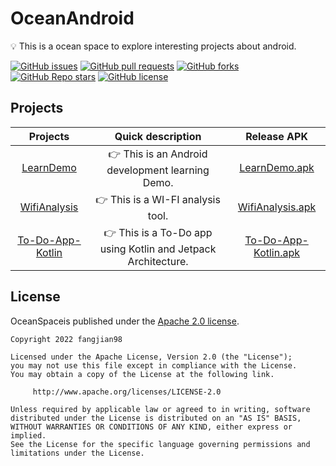 # OceanAndroid

💡 This is a ocean space to explore interesting projects about android.

[![GitHub issues](https://img.shields.io/github/issues/fangjian98/OceanAndroid)](https://github.com/fangjian98/OceanAndroid/issues)
[![GitHub pull requests](https://img.shields.io/github/issues-pr/fangjian98/OceanAndroid)](https://github.com/fangjian98/OceanAndroid/pulls)
[![GitHub forks](https://img.shields.io/github/forks/fangjian98/OceanAndroid)](https://github.com/fangjian98/OceanAndroid)
[![GitHub Repo stars](https://img.shields.io/github/stars/fangjian98/OceanAndroid)](https://github.com/fangjian98/OceanAndroid)
[![GitHub license](https://img.shields.io/github/license/fangjian98/OceanAndroid)](https://github.com/fangjian98/OceanAndroid/blob/master/LICENSE)



## Projects

|                           Projects                           |                      Quick description                       |                         Release APK                          |
| :----------------------------------------------------------: | :----------------------------------------------------------: | :----------------------------------------------------------: |
| [LearnDemo](https://github.com/fangjian98/OceanAndroid/tree/main/projects/LearnDemo) |       👉 This is an Android development learning Demo.        | [LearnDemo.apk](https://github.com/fangjian98/OceanAndroid/raw/main/assets/LearnDemo.apk) |
| [WifiAnalysis](https://github.com/fangjian98/OceanAndroid/tree/main/projects/WifiAnalysis) |               👉 This is a WI-FI analysis tool.               | [WifiAnalysis.apk](https://github.com/fangjian98/OceanAndroid/raw/main/assets/WifiAnalysis.apk) |
| [To-Do-App-Kotlin](https://github.com/fangjian98/OceanAndroid/tree/main/projects/To-Do-App-Kotlin) | 👉 This is a To-Do app using Kotlin and Jetpack  Architecture. | [To-Do-App-Kotlin.apk](https://github.com/fangjian98/OceanAndroid/raw/main/assets/To-Do-App-Kotlin.apk) |



## License

OceanSpaceis published under the [Apache 2.0 license](https://www.apache.org/licenses/LICENSE-2.0).

```
Copyright 2022 fangjian98

Licensed under the Apache License, Version 2.0 (the "License");
you may not use this file except in compliance with the License.
You may obtain a copy of the License at the following link.

     http://www.apache.org/licenses/LICENSE-2.0
     
Unless required by applicable law or agreed to in writing, software
distributed under the License is distributed on an "AS IS" BASIS,
WITHOUT WARRANTIES OR CONDITIONS OF ANY KIND, either express or implied.
See the License for the specific language governing permissions and
limitations under the License.
```